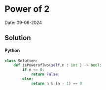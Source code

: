 
# Power of 2

Date: 09-08-2024

## Solution
#### Python
```python
class Solution:
    def isPowerofTwo(self,n : int ) -> bool:
        if n <= 0:
            return False
        else:
            return n & (n - 1) == 0
```
        